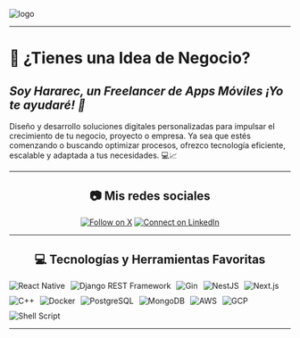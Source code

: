 ![logo](https://media.licdn.com/dms/image/v2/D4E16AQEmVRFZnsfTvg/profile-displaybackgroundimage-shrink_350_1400/profile-displaybackgroundimage-shrink_350_1400/0/1728151532084?e=1747267200&v=beta&t=YHJqzYtk4Oa9gN69eQsB6IMSEezpE3Jk1R8OTwoC3wk)

---

# 🌟 ¿Tienes una Idea de Negocio?

## _Soy Hararec, un Freelancer de Apps Móviles ¡Yo te ayudaré! 🚀_ 

Diseño y desarrollo soluciones digitales personalizadas para impulsar el crecimiento de tu negocio, proyecto o empresa. Ya sea que estés comenzando o buscando optimizar procesos, ofrezco tecnología eficiente, escalable y adaptada a tus necesidades. 💻📈

---

<div align="center">

## 📷 Mis redes sociales  
[![Follow on X](https://img.shields.io/badge/Follow_on_X-1DA1F2?style=for-the-badge&logo=X&logoColor=white)](https://x.com/hararec_dev)
[![Connect on LinkedIn](https://img.shields.io/badge/Connect_on_LinkedIn-0077B5?style=for-the-badge&logo=linkedin&logoColor=white)](https://www.linkedin.com/in/hararec-dev/)

---

## 💻 Tecnologías y Herramientas Favoritas 
<div style="display: flex; flex-wrap: wrap; gap: 10px;">
    <img src="https://img.shields.io/badge/-React%20Native-61DAFB?logo=react&logoColor=white&style=flat" alt="React Native"/>
    <img src="https://img.shields.io/badge/-Django%20REST-092E20?logo=django&logoColor=white&style=flat" alt="Django REST Framework"/>
    <img src="https://img.shields.io/badge/-Gin-00ADD8?logo=go&logoColor=white&style=flat" alt="Gin"/>
    <img src="https://img.shields.io/badge/-NestJS-E0234E?logo=nestjs&logoColor=white&style=flat" alt="NestJS"/>
    <img src="https://img.shields.io/badge/-Next.js-000000?logo=next.js&logoColor=white&style=flat" alt="Next.js"/>
    <img src="https://img.shields.io/badge/-C++-00599C?logo=cplusplus&logoColor=white&style=flat" alt="C++"/>
    <img src="https://img.shields.io/badge/-Docker-2496ED?logo=docker&logoColor=white&style=flat" alt="Docker"/>
    <img src="https://img.shields.io/badge/-PostgreSQL-336791?logo=postgresql&logoColor=white&style=flat" alt="PostgreSQL"/>
    <img src="https://img.shields.io/badge/-MongoDB-47A248?logo=mongodb&logoColor=white&style=flat" alt="MongoDB"/>
    <img src="https://img.shields.io/badge/-AWS-232F3E?logo=amazon-aws&logoColor=white&style=flat" alt="AWS"/>
    <img src="https://img.shields.io/badge/-GCP-4285F4?logo=google-cloud&logoColor=white&style=flat" alt="GCP"/>
    <img src="https://img.shields.io/badge/-Shell_Script-4EAA25?logo=gnu-bash&logoColor=white&style=flat" alt="Shell Script"/>
</div>

---

</div>
